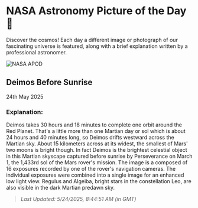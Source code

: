 
  # NASA Astronomy Picture of the Day 🌌

  Discover the cosmos! Each day a different image or photograph of our fascinating universe is featured, along with a brief explanation written by a professional astronomer.

![NASA APOD](https://apod.nasa.gov/apod/image/2505/PIA26556_2048.jpg)

## Deimos Before Sunrise

24th May 2025

### Explanation: 

Deimos takes 30 hours and 18 minutes to complete one orbit around the Red Planet. That's a little more than one Martian day or sol which is about 24 hours and 40 minutes long, so Deimos drifts westward across the Martian sky. About 15 kilometers across at its widest, the smallest of Mars' two moons is bright though. In fact Deimos is the brightest celestial object in this Martian skyscape captured before sunrise by Perseverance on March 1, the 1,433rd sol of the Mars rover's mission. The image is a composed of 16 exposures recorded by one of the rover's navigation cameras. The individual exposures were combined into a single image for an enhanced low light view. Regulus and Algeiba, bright stars in the constellation Leo, are also visible in the dark Martian predawn sky.

> _Last Updated: 5/24/2025, 8:44:51 AM (in GMT)_
